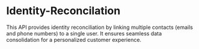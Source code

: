 # Identity-Reconcilation
This API provides identity reconciliation by linking multiple contacts (emails and phone numbers) to a single user. It ensures seamless data consolidation for a personalized customer experience.
